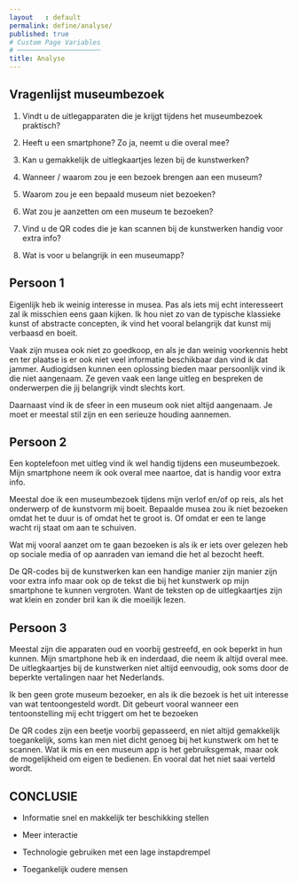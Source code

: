 ```yaml
---
layout   : default
permalink: define/analyse/
published: true
# Custom Page Variables
# ─────────────────────
title: Analyse
---
```

## Vragenlijst museumbezoek

1. Vindt u de uitlegapparaten die je krijgt tijdens het museumbezoek praktisch?

2. Heeft u een smartphone? Zo ja, neemt u die overal mee?

3. Kan u gemakkelijk de uitlegkaartjes lezen bij de kunstwerken?

4. Wanneer / waarom zou je een bezoek brengen aan een museum?

5. Waarom zou je een bepaald museum niet bezoeken?

6. Wat zou je aanzetten om een museum te bezoeken?

7. Vind u de QR codes die je kan scannen bij de kunstwerken handig voor extra info?

8. Wat is voor u belangrijk in een museumapp?

## Persoon 1

Eigenlijk heb ik weinig interesse in musea. Pas als iets mij echt interesseert zal ik misschien eens gaan kijken. Ik hou niet zo van de typische klassieke kunst of abstracte concepten, ik vind het vooral belangrijk dat kunst mij verbaasd en boeit.

Vaak zijn musea ook niet zo goedkoop, en als je dan weinig voorkennis hebt en ter plaatse is er ook niet veel informatie beschikbaar dan vind ik dat jammer. Audiogidsen kunnen een oplossing bieden maar persoonlijk vind ik die niet aangenaam. Ze geven vaak een lange uitleg en bespreken de onderwerpen die jij belangrijk vindt slechts kort.

Daarnaast vind ik de sfeer in een museum ook niet altijd aangenaam. Je moet er meestal stil zijn en een serieuze houding aannemen.

## Persoon 2

Een koptelefoon met uitleg vind ik wel handig tijdens een museumbezoek. Mijn smartphone neem ik ook overal mee naartoe, dat is handig voor extra info.

Meestal doe ik een museumbezoek tijdens mijn verlof en/of op reis, als het onderwerp of de kunstvorm mij boeit. Bepaalde musea zou ik niet bezoeken omdat het te duur is of omdat het te groot is. Of omdat er een te lange wacht rij staat om aan te schuiven.

Wat mij vooral aanzet om te gaan bezoeken is als ik er iets over gelezen heb op sociale media of op aanraden van iemand die het al bezocht heeft.

De QR-codes bij de kunstwerken kan een handige manier zijn manier zijn voor extra info maar ook op de tekst die bij het kunstwerk op mijn smartphone te kunnen vergroten. Want de teksten op de uitlegkaartjes zijn wat klein en zonder bril kan ik die moeilijk lezen.

## Persoon 3

Meestal zijn die apparaten oud en voorbij gestreefd, en ook beperkt in hun kunnen. Mijn smartphone heb ik en inderdaad, die neem ik altijd overal mee. De uitlegkaartjes bij de kunstwerken niet altijd eenvoudig, ook soms door de beperkte vertalingen naar het Nederlands.

Ik ben geen grote museum bezoeker, en als ik die bezoek is het uit interesse van wat tentoongesteld wordt. Dit gebeurt vooral wanneer een tentoonstelling mij echt triggert om het te bezoeken

De QR codes zijn een beetje voorbij gepasseerd, en niet altijd gemakkelijk toegankelijk, soms kan men niet dicht genoeg bij het kunstwerk om het te scannen. Wat ik mis en een museum app is het gebruiksgemak, maar ook de mogelijkheid om eigen te bedienen. En vooral dat het niet saai verteld wordt.

## CONCLUSIE

* Informatie snel en makkelijk ter beschikking stellen

* Meer interactie

* Technologie gebruiken met een lage instapdrempel

* Toegankelijk oudere mensen